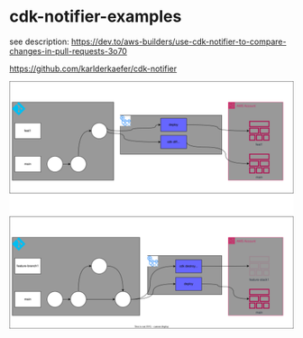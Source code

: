 # cdk-notifier-examples


see description: https://dev.to/aws-builders/use-cdk-notifier-to-compare-changes-in-pull-requests-3o70

https://github.com/karlderkaefer/cdk-notifier

![architecture](./docs/cdk-diff-pipeline.drawio.svg)